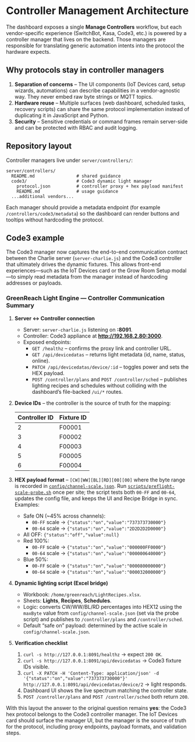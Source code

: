 # Controller Management Architecture

The dashboard exposes a single **Manage Controllers** workflow, but each vendor-specific experience (SwitchBot, Kasa, Code3, etc.) is powered by a controller manager that lives on the backend. Those managers are responsible for translating generic automation intents into the protocol the hardware expects.

## Why protocols stay in controller managers

1. **Separation of concerns** – The UI components (IoT Devices card, setup wizards, automations) can describe capabilities in a vendor-agnostic way. They never embed raw byte strings or MQTT topics.
2. **Hardware reuse** – Multiple surfaces (web dashboard, scheduled tasks, recovery scripts) can share the same protocol implementation instead of duplicating it in JavaScript and Python.
3. **Security** – Sensitive credentials or command frames remain server-side and can be protected with RBAC and audit logging.

## Repository layout

Controller managers live under `server/controllers/`:

```
server/controllers/
  README.md                # shared guidance
  code3/                   # Code3 dynamic light manager
    protocol.json          # controller proxy + hex payload manifest
    README.md              # usage guidance
  ...additional vendors...
```

Each manager should provide a metadata endpoint (for example `/controllers/code3/metadata`) so the dashboard can render buttons and tooltips without hardcoding the protocol.

## Code3 example

The Code3 manager now captures the end-to-end communication contract between the Charlie server (`server-charlie.js`) and the Code3 controller that ultimately drives the dynamic fixtures. This allows front-end experiences—such as the IoT Devices card or the Grow Room Setup modal—to simply read metadata from the manager instead of hardcoding addresses or payloads.

### GreenReach Light Engine — Controller Communication Summary

1. **Server ↔ Controller connection**
   - Server: `server-charlie.js` listening on **:8091**.
   - Controller: Code3 appliance at **http://192.168.2.80:3000**.
   - Exposed endpoints:
     - `GET /healthz` – confirms the proxy link and controller URL.
     - `GET /api/devicedatas` – returns light metadata (id, name, status, online).
     - `PATCH /api/devicedatas/device/:id` – toggles power and sets the HEX payload.
     - `POST /controller/plans` and `POST /controller/sched` – publishes lighting recipes and schedules without colliding with the dashboard’s file-backed `/ui/*` routes.
2. **Device IDs** – the controller is the source of truth for the mapping:

   | Controller ID | Fixture ID |
   | ------------- | ---------- |
   | 2             | F00001     |
   | 3             | F00002     |
   | 4             | F00003     |
   | 5             | F00005     |
   | 6             | F00004     |

3. **HEX payload format** – `[CW][WW][BL][RD][00][00]` where the byte range is recorded in [`config/channel-scale.json`](../config/channel-scale.json). Run [`scripts/preflight-scale-probe.sh`](../scripts/preflight-scale-probe.sh) once per site; the script tests both `00-FF` and `00-64`, updates the config file, and keeps the UI and Recipe Bridge in sync. Examples:
   - Safe ON (~45% across channels):
     - `00-FF` scale → `{"status":"on","value":"737373730000"}`
     - `00-64` scale → `{"status":"on","value":"2D2D2D2D0000"}`
   - All OFF: `{"status":"off","value":null}`
   - Red 100%:
     - `00-FF` scale → `{"status":"on","value":"000000FF0000"}`
     - `00-64` scale → `{"status":"on","value":"000000640000"}`
   - Blue 50%:
     - `00-FF` scale → `{"status":"on","value":"000080000000"}`
     - `00-64` scale → `{"status":"on","value":"000032000000"}`
4. **Dynamic lighting script (Excel bridge)**
   - Workbook: `/home/greenreach/LightRecipes.xlsx`.
   - Sheets: **Lights**, **Recipes**, **Schedules**.
   - Logic: converts CW/WW/BL/RD percentages into HEX12 using the `maxByte` value from `config/channel-scale.json` (set via the probe script) and publishes to `/controller/plans` and `/controller/sched`.
   - Default “safe on” payload: determined by the active scale in `config/channel-scale.json`.
5. **Verification checklist**
   1. `curl -s http://127.0.0.1:8091/healthz` → expect `200 OK`.
   2. `curl -s http://127.0.0.1:8091/api/devicedatas` → Code3 fixture IDs visible.
   3. `curl -X PATCH -H 'Content-Type: application/json' -d '{"status":"on","value":"737373730000"}' http://127.0.0.1:8091/api/devicedatas/device/2`
      → light responds.
   4. Dashboard UI shows the live spectrum matching the controller state.
   5. `POST /controller/plans` and `POST /controller/sched` both return `200`.

With this layout the answer to the original question remains **yes**: the Code3 hex protocol belongs to the Code3 controller manager. The IoT Devices card should surface the manager UI, but the manager is the source of truth for the protocol, including proxy endpoints, payload formats, and validation steps.
